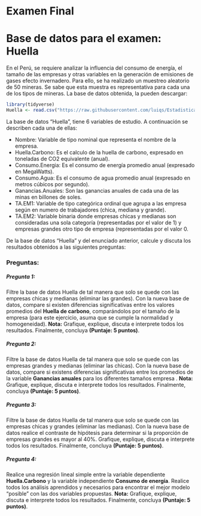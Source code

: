 Examen Final
================

# Base de datos para el examen: Huella

En el Perú, se requiere analizar la influencia del consumo de energía,
el tamaño de las empresas y otras variables en la generación de
emisiones de gases efecto invernadero. Para ello, se ha realizado un
muestreo aleatorio de 50 mineras. Se sabe que esta muestra es
representativa para cada una de los tipos de mineras. La base de datos
obtenida, la pueden descargar:

``` r
library(tidyverse)
Huella <- read.csv("https://raw.githubusercontent.com/luiqs/Estadistica-Aplicada/main/PDB/Huella.csv")
```

La base de datos “Huella”, tiene 6 variables de estudio. A continuación
se describen cada una de ellas:

-   Nombre: Variable de tipo nominal que representa el nombre de la
    empresa.
-   Huella.Carbono: Es el calculo de la huella de carbono, expresado en
    toneladas de CO2 equivalente (anual).
-   Consumo.Energia: Es el consumo de energía promedio anual (expresado
    en MegaWatts).
-   Consumo.Agua: Es el consumo de agua promedio anual (expresado en
    metros cúbicos por segundo).
-   Ganancias.Anuales: Son las ganancias anuales de cada una de las
    minas en billones de soles.
-   TA.EM1: Variable de tipo categórica ordinal que agrupa a las empresa
    según en numero de trabajadores (chica, mediana y grande).
-   TA.EM2: Variable binaria donde empresas chicas y medianas son
    consideradas una sola categoría (representadas por el valor de 1) y
    empresas grandes otro tipo de empresa (representadas por el valor 0.

De la base de datos “Huella” y del enunciado anterior, calcule y discuta
los resultados obtenidos a las siguientes preguntas:

### Preguntas:

##### Pregunta 1:

Filtre la base de datos Huella de tal manera que solo se quede con las
empresas chicas y medianas (eliminar las grandes). Con la nueva base de
datos, compare si existen diferencias significativas entre los valores
promedios del **Huella de carbono**, comparándolos por el tamaño de la
empresa (para este ejercicio, asuma que se cumple la normalidad y
homogeneidad). **Nota:** Grafique, explique, discuta e interprete todos
los resultados. Finalmente, concluya **(Puntaje: 5 puntos)**.

##### Pregunta 2:

Filtre la base de datos Huella de tal manera que solo se quede con las
empresas grandes y medianas (eliminar las chicas). Con la nueva base de
datos, compare si existens diferencias significativas entre los
promedios de la variable **Ganancias anuales** para los diferentes
tamaños empresa . **Nota:** Grafique, explique, discuta e interprete
todos los resultados. Finalmente, concluya **(Puntaje: 5 puntos)**.

##### Pregunta 3:

Filtre la base de datos Huella de tal manera que solo se quede con las
empresas chicas y grandes (eliminar las medianas). Con la nueva base de
datos realice el contraste de hipótesis para determinar si la proporción
de empresas grandes es mayor al 40%. Grafique, explique, discuta e
interprete todos los resultados. Finalmente, concluya **(Puntaje: 5
puntos)**.

##### Pregunta 4:

Realice una regresión lineal simple entre la variable dependiente
**Huella.Carbono** y la variable independiente **Consumo de energía**.
Realice todos los análisis aprendidos y necesarios para encontrar el
mejor modelo “posible” con las dos variables propuestas. **Nota:**
Grafique, explique, discuta e interprete todos los resultados.
Finalmente, concluya **(Puntaje: 5 puntos)**.

